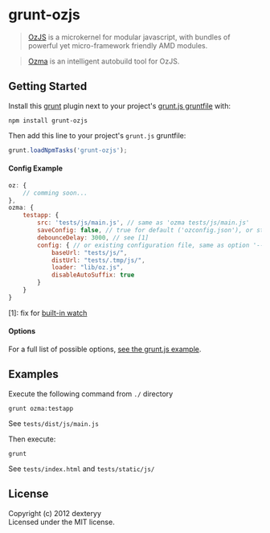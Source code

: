 # grunt-ozjs

> [OzJS](https://github.com/dexteryy/OzJS) is a microkernel for modular javascript, with bundles of powerful yet micro-framework friendly AMD modules. 

> [Ozma](https://github.com/dexteryy/ozma.js) is an intelligent autobuild tool for OzJS.

## Getting Started
Install this [grunt] plugin next to your project's [grunt.js gruntfile][getting_started] with: 

```
npm install grunt-ozjs
```

Then add this line to your project's `grunt.js` gruntfile:

```javascript
grunt.loadNpmTasks('grunt-ozjs');
```

[grunt]: http://gruntjs.com/
[getting_started]: https://github.com/gruntjs/grunt/blob/master/docs/getting_started.md

#### Config Example

``` javascript
oz: {
    // comming soon...
},
ozma: {
    testapp: {
        src: 'tests/js/main.js', // same as 'ozma tests/js/main.js'
        saveConfig: false, // true for default ('ozconfig.json'), or string for specified path and file name
        debounceDelay: 3000, // see [1]
        config: { // or existing configuration file, same as option '--config'
            baseUrl: "tests/js/",
            distUrl: "tests/.tmp/js/",
            loader: "lib/oz.js",
            disableAutoSuffix: true
        }
    }
}
```

[1]: fix for [built-in watch](https://github.com/gruntjs/grunt/issues/376)

#### Options

For a full list of possible options, [see the grunt.js example](https://github.com/dexteryy/grunt-ozjs/blob/master/grunt.js).

## Examples

Execute the following command from `./` directory 

```
grunt ozma:testapp
```

See `tests/dist/js/main.js`

Then execute:

```
grunt
```

See `tests/index.html` and `tests/static/js/`

## License
Copyright (c) 2012 dexteryy  
Licensed under the MIT license.

